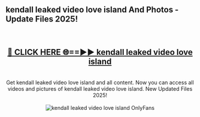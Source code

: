 <h2>kendall leaked video love island And Photos - Update Files 2025!</h2>
<br>
<div align="center">
<h2><a href="https://linkcuts.com/hfmhzwbr" rel="nofollow">🔴 CLICK HERE 🌐==►► kendall leaked video love island</a></h2>
<br>
Get kendall leaked video love island and all content. Now you can access all videos and pictures of kendall leaked video love island. New Updated Files 2025!
<br>
<br>
<a href="https://linkcuts.com/hfmhzwbr" rel="nofollow" data-target="animated-image.originalLink"><img src="https://i.ibb.co.com/WyWwxjT/player-gif2.gif" alt="kendall leaked video love island OnlyFans" style="max-width: 100%; display: inline-block;" data-target="animated-image.originalImage"></a>
</div>
<br>